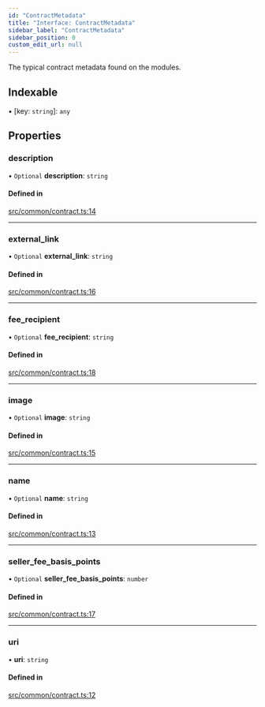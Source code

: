 ```yaml
---
id: "ContractMetadata"
title: "Interface: ContractMetadata"
sidebar_label: "ContractMetadata"
sidebar_position: 0
custom_edit_url: null
---
```


The typical contract metadata found on the modules.

## Indexable

▪ [key: `string`]: `any`

## Properties

### description

• `Optional` **description**: `string`

#### Defined in

[src/common/contract.ts:14](https://github.com/PrasoonPratham/nftlabs-sdk-ts/blob/ff1ad69/src/common/contract.ts#L14)

___

### external\_link

• `Optional` **external\_link**: `string`

#### Defined in

[src/common/contract.ts:16](https://github.com/PrasoonPratham/nftlabs-sdk-ts/blob/ff1ad69/src/common/contract.ts#L16)

___

### fee\_recipient

• `Optional` **fee\_recipient**: `string`

#### Defined in

[src/common/contract.ts:18](https://github.com/PrasoonPratham/nftlabs-sdk-ts/blob/ff1ad69/src/common/contract.ts#L18)

___

### image

• `Optional` **image**: `string`

#### Defined in

[src/common/contract.ts:15](https://github.com/PrasoonPratham/nftlabs-sdk-ts/blob/ff1ad69/src/common/contract.ts#L15)

___

### name

• `Optional` **name**: `string`

#### Defined in

[src/common/contract.ts:13](https://github.com/PrasoonPratham/nftlabs-sdk-ts/blob/ff1ad69/src/common/contract.ts#L13)

___

### seller\_fee\_basis\_points

• `Optional` **seller\_fee\_basis\_points**: `number`

#### Defined in

[src/common/contract.ts:17](https://github.com/PrasoonPratham/nftlabs-sdk-ts/blob/ff1ad69/src/common/contract.ts#L17)

___

### uri

• **uri**: `string`

#### Defined in

[src/common/contract.ts:12](https://github.com/PrasoonPratham/nftlabs-sdk-ts/blob/ff1ad69/src/common/contract.ts#L12)
